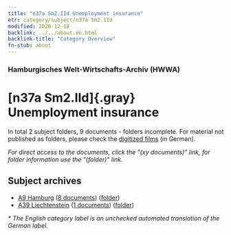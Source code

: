 ```yaml
---
title: "n37a Sm2.IId Unemployment insurance"
etr: category/subject/n37a Sm2.IId
modified: 2020-12-18
backlink: ../../about.en.html
backlink-title: "Category Overview"
fn-stub: about
---
```


### Hamburgisches Welt-Wirtschafts-Archiv (HWWA)
# [n37a Sm2.IId]{.gray}&#8201; Unemployment insurance&#160; 





In total 2 subject folders, 9 documents - folders incomplete.
For material not published as folders, please check the [digitized films](/film/h1_sh) (in German).

_For direct access to the documents, click the "(xy documents)" link, for folder information use the "(folder)" link._

## Subject archives


- [A9 Hamburg](../../../geo/about.en.html#A9) (<a href="https://dfg-viewer.de/show/?tx_dlf[id]=https://pm20.zbw.eu/mets/sh/1409xx/140905/1996xx/199610/public.mets.en.xml" target="_blank">8 documents</a>) ([folder](http://purl.org/pressemappe20/folder/sh/140905,199610))
- [A39 Liechtenstein](../../../geo/about.en.html#A39) (<a href="https://dfg-viewer.de/show/?tx_dlf[id]=https://pm20.zbw.eu/mets/sh/1410xx/141016/1996xx/199610/public.mets.en.xml" target="_blank">1 documents</a>) ([folder](http://purl.org/pressemappe20/folder/sh/141016,199610))


_* The English category label is an unchecked automated translation of the German label._


